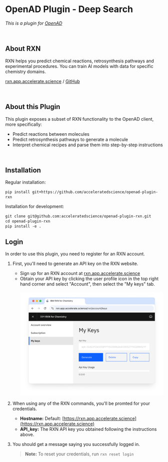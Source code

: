 # OpenAD Plugin - Deep Search

_This is a plugin for [OpenAD](https://github.com/acceleratedscience/open-ad-toolkit)_

<br>

## About RXN

RXN helps you predict chemical reactions, retrosynthesis pathways and experimental procedures. You can train AI models with data for specific chemistry domains.

[rxn.app.accelerate.science](https://rxn.app.accelerate.science) / [GitHub](https://github.com/rxn4chemistry)


<br>

## About this Plugin

This plugin exposes a subset of RXN functionality to the OpenAD client, more specifically:
- Predict reactions between molecules
- Predict retrosynthesis pathways to generate a molecule
- Interpret chemical recipes and parse them into step-by-step instructions

<br>

## Installation

Regular installation:

    pip install git+https://github.com/acceleratedscience/openad-plugin-rxn

Installation for development:

    git clone git@github.com:acceleratedscience/openad-plugin-rxn.git
    cd openad-plugin-rxn
    pip install -e .

## Login

In order to use this plugin, you need to register for an RXN account.

1. First, you'll need to generate an API key on the RXN website.

    - Sign up for an RXN account at [rxn.app.accelerate.science](https://rxn.app.accelerate.science)
    - Obtain your API key by clicking the user profile icon in the top right hand corner and select "Account", then select the "My keys" tab.<br>
      <br>
      <a href="assets/rxn-api-key.png" target="_blank"><img src="assets/rxn-api-key.png" /></a>

2. When using any of the RXN commands, you'll be promted for your credentials.

    - **Hostname:** Default: [https://rxn.app.accelerate.science](https://rxn.app.accelerate.science)<br>
    - **API_key:** The RXN API key you obtained following the instructions above.

3. You should get a message saying you successfully logged in.<br>

    > **Note:** To reset your credentials, run `rxn reset login`